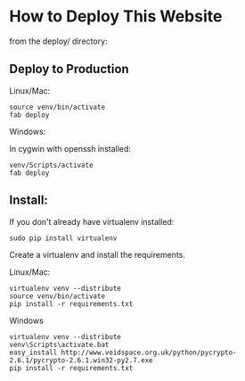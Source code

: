 # How to Deploy This Website

from the deploy/ directory:

## Deploy to Production 

Linux/Mac:

    source venv/bin/activate
    fab deploy 

Windows:

In cygwin with openssh installed: 

    venv/Scripts/activate
    fab deploy

## Install: 

If you don't already have virtualenv installed:

    sudo pip install virtualenv

Create a virtualenv and install the requirements. 

Linux/Mac:

    virtualenv venv --distribute
    source venv/bin/activate
    pip install -r requirements.txt 


Windows

    virtualenv venv --distribute
    venv\Scripts\activate.bat
    easy_install http://www.voidspace.org.uk/python/pycrypto-2.6.1/pycrypto-2.6.1.win32-py2.7.exe
    pip install -r requirements.txt 

